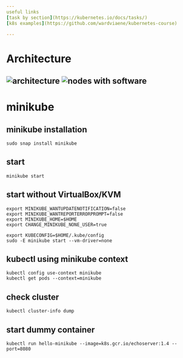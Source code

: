 ```yaml
---
useful links
[task by section](https://kubernetes.io/docs/tasks/)
[k8s examples](https://github.com/wardviaene/kubernetes-course)

---
```

# Architecture
![architecture](https://i.postimg.cc/TwZs4CN0/k8s-architecture-overview.png)
![nodes with software](https://i.postimg.cc/QCHz6vqH/k8s-architecture.png)
---
# minikube
## minikube installation
```
sudo snap install minikube
```
## start
```
minikube start
```
## start without VirtualBox/KVM
```
export MINIKUBE_WANTUPDATENOTIFICATION=false
export MINIKUBE_WANTREPORTERRORPROMPT=false
export MINIKUBE_HOME=$HOME
export CHANGE_MINIKUBE_NONE_USER=true

export KUBECONFIG=$HOME/.kube/config
sudo -E minikube start --vm-driver=none
```
## kubectl using minikube context
```
kubectl config use-context minikube
kubectl get pods --context=minikube
```

## check cluster 
```
kubectl cluster-info dump
```

## start dummy container
```
kubectl run hello-minikube --image=k8s.gcr.io/echoserver:1.4 --port=8080
```
